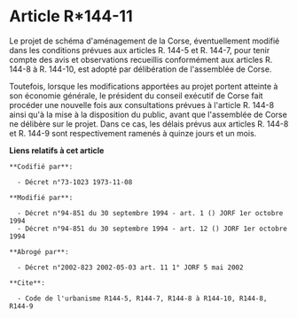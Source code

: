 # Article R*144-11

Le projet de schéma d'aménagement de la Corse, éventuellement modifié dans les conditions prévues aux articles R. 144-5 et R.
144-7, pour tenir compte des avis et observations recueillis conformément aux articles R. 144-8 à R. 144-10, est adopté par
délibération de l'assemblée de Corse.

Toutefois, lorsque les modifications apportées au projet portent atteinte à son économie générale, le président du conseil
exécutif de Corse fait procéder une nouvelle fois aux consultations prévues à l'article R. 144-8 ainsi qu'à la mise à la
disposition du public, avant que l'assemblée de Corse ne délibère sur le projet. Dans ce cas, les délais prévus aux articles
R. 144-8 et R. 144-9 sont respectivement ramenés à quinze jours et un mois.

**Liens relatifs à cet article**

	**Codifié par**:

	  - Décret n°73-1023 1973-11-08

	**Modifié par**:

	  - Décret n°94-851 du 30 septembre 1994 - art. 1 () JORF 1er octobre 1994
	  - Décret n°94-851 du 30 septembre 1994 - art. 12 () JORF 1er octobre 1994

	**Abrogé par**:

	  - Décret n°2002-823 2002-05-03 art. 11 1° JORF 5 mai 2002

	**Cite**:

	  - Code de l'urbanisme R144-5, R144-7, R144-8 à R144-10, R144-8, R144-9
